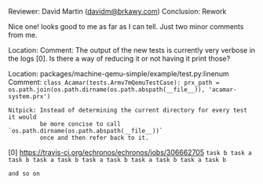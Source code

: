 Reviewer: David Martin (davidm@brkawy.com)
Conclusion: Rework

Nice one! looks good to me as far as I can tell. Just two minor comments from me.

Location:
Comment:
    The output of the new tests is currently very verbose in the logs [0]. Is
    there a way of reducing it or not having it print those?

Location: packages/machine-qemu-simple/example/test.py:linenum
Comment:
    ```
    class Acamar(tests.Armv7mQemuTestCase):
        prx_path = os.path.join(os.path.dirname(os.path.abspath(__file__)), 'acamar-system.prx')
    ```

    Nitpick: Instead of determining the current directory for every test it would
             be more concise to call `os.path.dirname(os.path.abspath(__file__))`
             once and then refer back to it.


[0] https://travis-ci.org/echronos/echronos/jobs/306662705
    ```
    task b
    task a
    task b
    task a
    task b
    task a
    task b
    task a
    task b
    task a
    task b
    ```

    and so on
